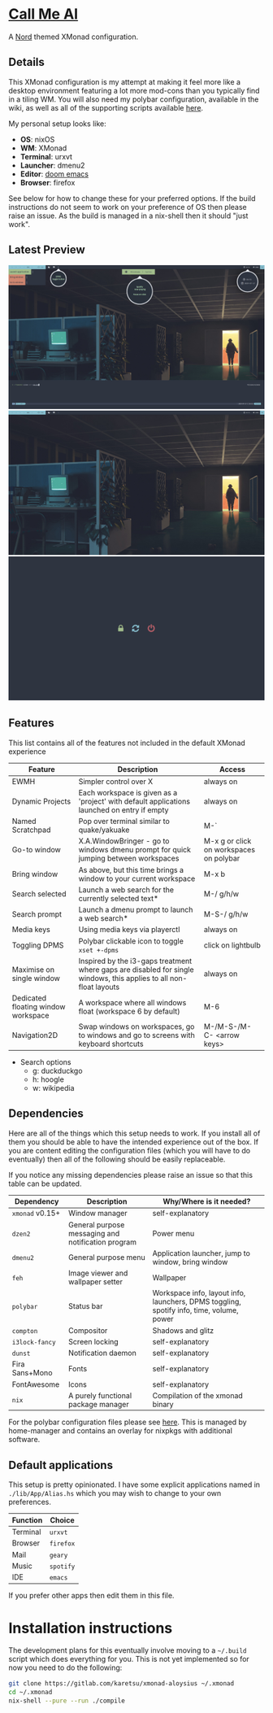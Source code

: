 # [Call Me Al](https://www.youtube.com/watch?v=uq-gYOrU8bA)

A [Nord](https://www.nordtheme.com/) themed XMonad configuration.


## Details

This XMonad configuration is my attempt at making it feel more like a desktop
environment featuring a lot more mod-cons than you typically find in a tiling
WM. You will also need my polybar configuration, available in the wiki, as well
as all of the supporting scripts available
[here](https://gitlab.com/karetsu/scripts).

My personal setup looks like:

- **OS**:       nixOS
- **WM**:       XMonad
- **Terminal**: urxvt
- **Launcher**: dmenu2
- **Editor**:  [doom emacs](https://github.com/hlissner/doom-emacs)
- **Browser**: firefox

See below for how to change these for your preferred options. If the build
instructions do not seem to work on your preference of OS then please raise an
issue. As the build is managed in a nix-shell then it should "just work".


## Latest Preview

![](./screens/1.png)
![](./screens/2.png)
![](./screens/3.png)


## Features

This list contains all of the features not included in the default XMonad experience

| Feature                             | Description                                                                                                         | Access                                  |
| ---                                 | ---                                                                                                                 | ---                                     |
| EWMH                                | Simpler control over X                                                                                              | always on                               |
| Dynamic Projects                    | Each workspace is given as a 'project' with default applications launched on entry if empty                         | always on                               |
| Named Scratchpad                    | Pop over terminal similar to quake/yakuake                                                                          | M-\`                                    |
| Go-to window                        | X.A.WindowBringer - go to windows dmenu prompt for quick jumping between workspaces                                 | M-x g or click on workspaces on polybar |
| Bring window                        | As above, but this time brings a window to your current workspace                                                   | M-x b                                   |
| Search selected                     | Launch a web search for the currently selected text*                                                                | M-/ g/h/w                               |
| Search prompt                       | Launch a dmenu prompt to launch a web search*                                                                       | M-S-/ g/h/w                             |
| Media keys                          | Using media keys via playerctl                                                                                      | always on                               |
| Toggling DPMS                       | Polybar clickable icon to toggle `xset +-dpms`                                                                      | click on lightbulb                      |
| Maximise on single window           | Inspired by the i3-gaps treatment where gaps are disabled for single windows, this applies to all non-float layouts | always on                               |
| Dedicated floating window workspace | A workspace where all windows float (workspace 6 by default)                                                        | M-6                                     |
| Navigation2D                        | Swap windows on workspaces, go to windows and go to screens with keyboard shortcuts                                 | M-/M-S-/M-C- \<arrow keys\>             |

* Search options
  - g: duckduckgo
  - h: hoogle
  - w: wikipedia


## Dependencies

Here are all of the things which this setup needs to work. If you install all of
them you should be able to have the intended experience out of the box. If you
are content editing the configuration files (which you will have to do
eventually) then all of the following should be easily replaceable.

If you notice any missing dependencies please raise an issue so that this table
can be updated.

| Dependency      | Description                                        | Why/Where is it needed?                                                                  |
| ---             | ---                                                | ---                                                                                      |
| `xmonad` v0.15+ | Window manager                                     | self-explanatory                                                                         |
| `dzen2`         | General purpose messaging and notification program | Power menu                                                                               |
| `dmenu2`        | General purpose menu                               | Application launcher, jump to window, bring window                                       |
| `feh`           | Image viewer and wallpaper setter                  | Wallpaper                                                                                |
| `polybar`       | Status bar                                         | Workspace info, layout info, launchers, DPMS toggling, spotify info, time, volume, power |
| `compton`       | Compositor                                         | Shadows and glitz                                                                        |
| `i3lock-fancy`  | Screen locking                                     | self-explanatory                                                                         |
| `dunst`         | Notification daemon                                | self-explanatory                                                                         |
| Fira Sans+Mono  | Fonts                                              | self-explanatory                                                                         |
| FontAwesome     | Icons                                              | self-explanatory                                                                         |
| `nix`           | A purely functional package manager                | Compilation of the xmonad binary                                                         |

For the polybar configuration files please see
[here](https://github.com/karetsu/nix-overlays). This is managed by home-manager and
contains an overlay for nixpkgs with additional software.


## Default applications

This setup is pretty opinionated. I have some explicit applications named in
`./lib/App/Alias.hs` which you may wish to change to your own preferences.

| Function | Choice    |
| ---      | ---       |
| Terminal | `urxvt`   |
| Browser  | `firefox` |
| Mail     | `geary`   |
| Music    | `spotify` |
| IDE      | `emacs`   |

If you prefer other apps then edit them in this file.


# Installation instructions

The development plans for this eventually involve moving to a `~/.build` script
which does everything for you. This is not yet implemented so for now you need
to do the following:

``` sh
git clone https://gitlab.com/karetsu/xmonad-aloysius ~/.xmonad
cd ~/.xmonad
nix-shell --pure --run ./compile
```

